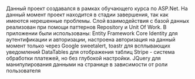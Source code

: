 Данный проект создавался в рамках обучающего курса по ASP.Net. На данный момент проект находится в стадии завершения, так как имеются нерешенные проблемы.
Слой взаимодействия с базой данных реализован при помощи паттернов Repository и Unit Of Work.
В приложении были использованы:
Entity Framework Core
Identity для аутентификации и авторизации, настроена авторизация на данный момент только через Google 
sweetalert, toastr для  всплывающих уведомлений
DataTables для отображения таблиц
Stripe - система обработки платежей, но без глубокой настройки.
JQuery для манипулирования данными на странице в зависимости от роли пользователя

